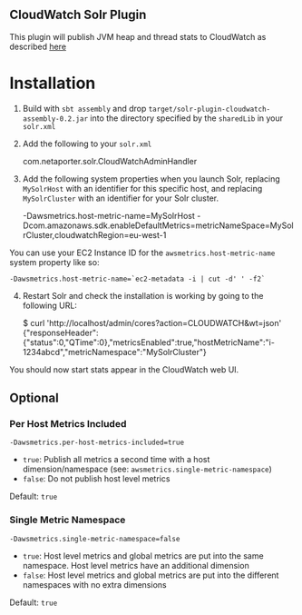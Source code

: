 CloudWatch Solr Plugin
----------------------

This plugin will publish JVM heap and thread stats to CloudWatch as described [here](http://java.awsblog.com/post/Tx3C0RV4NRRBKTG/Enabling-Metrics-with-the-AWS-SDK-for-Java)

# Installation

1) Build with `sbt assembly` and drop `target/solr-plugin-cloudwatch-assembly-0.2.jar` into the directory specified by the `sharedLib` in your `solr.xml`

2) Add the following to your `solr.xml`

    <str name="adminHandler">com.netaporter.solr.CloudWatchAdminHandler</str>

3) Add the following system properties when you launch Solr, replacing `MySolrHost` with an identifier for this specific
host, and replacing `MySolrCluster` with an identifier for your Solr cluster.

    -Dawsmetrics.host-metric-name=MySolrHost
    -Dcom.amazonaws.sdk.enableDefaultMetrics=metricNameSpace=MySolrCluster,cloudwatchRegion=eu-west-1

You can use your EC2 Instance ID for the `awsmetrics.host-metric-name` system property like so:

    -Dawsmetrics.host-metric-name=`ec2-metadata -i | cut -d' ' -f2`

4) Restart Solr and check the installation is working by going to the following URL:

    $ curl 'http://localhost/admin/cores?action=CLOUDWATCH&wt=json'
    {"responseHeader":{"status":0,"QTime":0},"metricsEnabled":true,"hostMetricName":"i-1234abcd","metricNamespace":"MySolrCluster"}

You should now start stats appear in the CloudWatch web UI.

## Optional

### Per Host Metrics Included

    -Dawsmetrics.per-host-metrics-included=true

 * `true`: Publish all metrics a second time with a host dimension/namespace (see: `awsmetrics.single-metric-namespace`) 
 * `false`: Do not publish host level metrics

Default: `true`

### Single Metric Namespace

    -Dawsmetrics.single-metric-namespace=false

 * `true`: Host level metrics and global metrics are put into the same namespace. Host level metrics have an additional dimension
 * `false`: Host level metrics and global metrics are put into the different namespaces with no extra dimensions 

Default: `true`